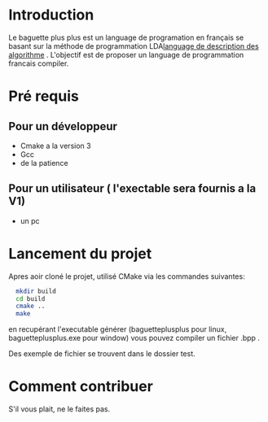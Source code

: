 # Introduction
Le baguette plus plus est un language de programation en français se basant sur la méthode de programmation LDA[language de description des algorithme](https://fr.wikibooks.org/wiki/Programmation_LDA) .
L'objectif est de proposer un language de programmation francais compiler.

# Pré requis
## Pour un développeur
 - Cmake a la version 3
 - Gcc
 - de la patience
## Pour un utilisateur ( l'exectable sera fournis a la V1)
 - un pc

# Lancement du projet
 Apres aoir cloné le projet, utilisé CMake via les commandes suivantes:
```sh
  mkdir build
  cd build
  cmake ..
  make
```
en recupérant l'executable générer (baguetteplusplus pour linux, baguetteplusplus.exe pour window) vous pouvez compiler un fichier .bpp .

Des exemple de fichier se trouvent dans le dossier test.

# Comment contribuer
S'il vous plait, ne le faites pas.
